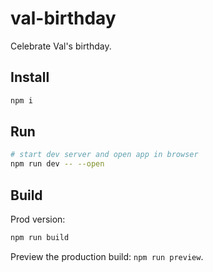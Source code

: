 # val-birthday

Celebrate Val's birthday.

## Install

```sh
npm i
```

## Run

```bash
# start dev server and open app in browser
npm run dev -- --open
```

## Build

Prod version:

```bash
npm run build
```

Preview the production build: `npm run preview`.
